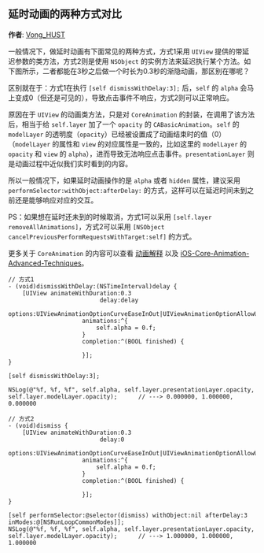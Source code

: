 延时动画的两种方式对比
--------
**作者**: [Vong_HUST](https://weibo.com/VongLo)

一般情况下，做延时动画有下面常见的两种方式，方式1采用 `UIView` 提供的带延迟参数的类方法，方式2则是使用 `NSObject` 的实例方法来延迟执行某个方法。如下图所示，二者都能在3秒之后做一个时长为0.3秒的渐隐动画，那区别在哪呢？

区别就在于：方式1在执行 `[self dismissWithDelay:3];` 后，`self` 的 `alpha` 会马上变成0（但还是可见的），导致点击事件不响应，方式2则可以正常响应。

原因在于 `UIView` 的动画类方法，只是对 `CoreAnimation` 的封装，在调用了该方法后，相当于给 `self.layer` 加了一个 `opacity` 的 `CABasicAnimation`。`self` 的 `modelLayer` 的透明度（`opacity`）已经被设置成了动画结束时的值（0）（`modelLayer` 的属性和 `view` 的对应属性是一致的，比如这里的 `modelLayer` 的 `opacity` 和 `view` 的 `alpha`），进而导致无法响应点击事件。`presentationLayer` 则是动画过程中近似我们实时看到的内容。

所以一般情况下，如果延时动画操作的是 `alpha` 或者 `hidden` 属性，建议采用 `performSelector:withObject:afterDelay:` 的方式，这样可以在延迟时间未到之前还是能够响应对应的交互。

PS：如果想在延时还未到的时候取消，方式1可以采用 `[self.layer removeAllAnimations]`，方式2可以采用 `[NSObject cancelPreviousPerformRequestsWithTarget:self]` 的方式。

更多关于 `CoreAnimation` 的内容可以查看 [动画解释](https://objccn.io/issue-12-1/) 以及 [iOS-Core-Animation-Advanced-Techniques](https://github.com/AttackOnDobby/iOS-Core-Animation-Advanced-Techniques)。

```objc
// 方式1
- (void)dismissWithDelay:(NSTimeInterval)delay {
    [UIView animateWithDuration:0.3
                          delay:delay
                        options:UIViewAnimationOptionCurveEaseInOut|UIViewAnimationOptionAllowUserInteraction
                     animations:^{
                         self.alpha = 0.f;
                     }
                     completion:^(BOOL finished) {
                         
                     }];
}

[self dismissWithDelay:3];

NSLog(@"%f, %f, %f", self.alpha, self.layer.presentationLayer.opacity, self.layer.modelLayer.opacity);      // ---> 0.000000, 1.000000, 0.000000

// 方式2
- (void)dismiss {
    [UIView animateWithDuration:0.3
                          delay:0
                        options:UIViewAnimationOptionCurveEaseInOut|UIViewAnimationOptionAllowUserInteraction
                     animations:^{
                         self.alpha = 0.f;
                     }
                     completion:^(BOOL finished) {
                         
                     }];
}

[self performSelector:@selector(dismiss) withObject:nil afterDelay:3 inModes:@[NSRunLoopCommonModes]];
NSLog(@"%f, %f, %f", self.alpha, self.layer.presentationLayer.opacity, self.layer.modelLayer.opacity);      // ---> 1.000000, 1.000000, 1.000000
```





